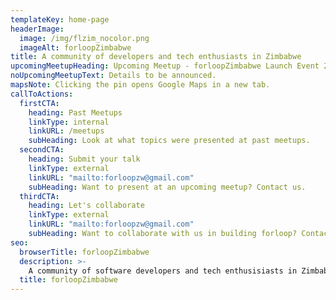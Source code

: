 ```yaml
---
templateKey: home-page
headerImage:
  image: /img/flzim_nocolor.png
  imageAlt: forloopZimbabwe
title: A community of developers and tech enthusiasts in Zimbabwe
upcomingMeetupHeading: Upcoming Meetup - forloopZimbabwe Launch Event 2019
noUpcomingMeetupText: Details to be announced.
mapsNote: Clicking the pin opens Google Maps in a new tab.
callToActions:
  firstCTA:
    heading: Past Meetups
    linkType: internal
    linkURL: /meetups
    subHeading: Look at what topics were presented at past meetups.
  secondCTA:
    heading: Submit your talk
    linkType: external
    linkURL: "mailto:forloopzw@gmail.com"
    subHeading: Want to present at an upcoming meetup? Contact us.
  thirdCTA:
    heading: Let's collaborate
    linkType: external
    linkURL: "mailto:forloopzw@gmail.com"
    subHeading: Want to collaborate with us in building forloop? Contact us.
seo:
  browserTitle: forloopZimbabwe
  description: >-
    A community of software developers and tech enthusisiasts in Zimbabwe powered by forloopAfrica
  title: forloopZimbabwe
---
```

